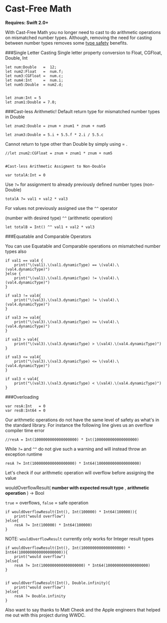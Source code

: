 # Cast-Free Math

**Requires: Swift 2.0+**

With Cast-Free Math you no longer need to cast to do arithmetic operations on mismatched number types.
Although, removing the need for casting between number types removes some [type safety](https://realm.io/news/altconf-justin-spahr-summers-type-safety/ "Correct Behavior Through Type Safety") benefits.

###Single Letter Casting 
Single letter property conversion to Float, CGFloat, Double, Int
```
let num:Double   =  12;
let num2:Float   =  num.f;
let num3:CGFloat =  num.c;
let num4:Int     =  num.i;
let num5:Double  = num2.d;


let znum:Int = 5 
let znum1:Double = 7.0;
```
###Cast-less Arithmetic!
Default return type for mismatched number types in Double
```
let znum2:Double = znum + znum1 * znum + num5 

let znum3:Double = 5.i + 5.5.f * 2.i / 5.5.c
```
Cannot return to type other than Double by simply using = .

```
//let znum2:CGFloat = znum + znum1 * znum + num5


#Cast-less Arithmetic Assigment to Non-Double

var totalA:Int = 0
```

Use `?=` for assignment to already previously defined number types (non-Double)

```
totalA ?= val1 + val2 * val3
```
For values not previously assigned use the `^^` operator

(number with desired type) `^^` (arithmetic operation)

```
let totalB = Int() ^^ val1 + val2 * val3
```

###Equatable and Comparable Operators

You can use Equatable and Comparable operations on mismatched number types also

```
if val1 == val4 {
    print("\(val1).\(val1.dynamicType) == \(val4).\(val4.dynamicType)")
}else {
    print("\(val1).\(val1.dynamicType) != \(val4).\(val4.dynamicType)")
}

if val3 != val4{
    print("\(val3).\(val3.dynamicType) != \(val4).\(val4.dynamicType)")
}

if val3 >= val4{
    print("\(val3).\(val3.dynamicType) >= \(val4).\(val4.dynamicType)")
}

if val3 > val4{
    print("\(val3).\(val3.dynamicType) > \(val4).\(val4.dynamicType)")
}

if val3 <= val4{
    print("\(val3).\(val3.dynamicType) <= \(val4).\(val4.dynamicType)")
}

if val3 < val4{
    print("\(val3).\(val3.dynamicType) < \(val4).\(val4.dynamicType)")
}

`````

###Overloading

```
var resA:Int   = 0
var resB:Int64 = 0
```

Our arithmetic operations do not have the same level of safety as what's in the standard library.  For instance the following line gives us an overflow compiler time error

```
//resA = Int(1000000000000000000) * Int(1000000000000000000)
```

While `?=` and `^^` do not give such a warning and will instead throw an exception runtime

```
resA ?= Int(1000000000000000000) * Int64(1000000000000000000)
```

Let's check if our arithmetic operation will overflow before assigning the value

   wouldOverflowResult( **number with expected result type**  , **arithmetic operation** ) -> Bool
   
   `true` = overflows, `false` = safe operation
   
```
if wouldOverflowResult(Int(), Int(100000) * Int64(100000)){
    print("would overflow")
}else{
    resA ?= Int(100000) * Int64(100000)
}
```
NOTE: `wouldOverflowResult` currently only works for Integer result types

```
if wouldOverflowResult(Int(), Int(1000000000000000000) * Int64(1000000000000000000)){
    print("would overflow")
}else{
    resA ?= Int(1000000000000000000) * Int64(1000000000000000000)
}


if wouldOverflowResult(Int(), Double.infinity){
    print("would overflow")
}else{
    resA ?= Double.infinity
}

```



Also want to say thanks to Matt Cheok and the Apple engineers that helped me out with this project during WWDC. 


